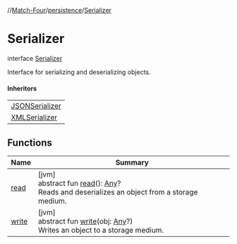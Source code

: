 //[Match-Four](../../../index.md)/[persistence](../index.md)/[Serializer](index.md)

# Serializer

interface [Serializer](index.md)

Interface for serializing and deserializing objects.

#### Inheritors

| |
|---|
| [JSONSerializer](../-j-s-o-n-serializer/index.md) |
| [XMLSerializer](../-x-m-l-serializer/index.md) |

## Functions

| Name | Summary |
|---|---|
| [read](read.md) | [jvm]<br>abstract fun [read](read.md)(): [Any](https://kotlinlang.org/api/latest/jvm/stdlib/kotlin/-any/index.html)?<br>Reads and deserializes an object from a storage medium. |
| [write](write.md) | [jvm]<br>abstract fun [write](write.md)(obj: [Any](https://kotlinlang.org/api/latest/jvm/stdlib/kotlin/-any/index.html)?)<br>Writes an object to a storage medium. |
